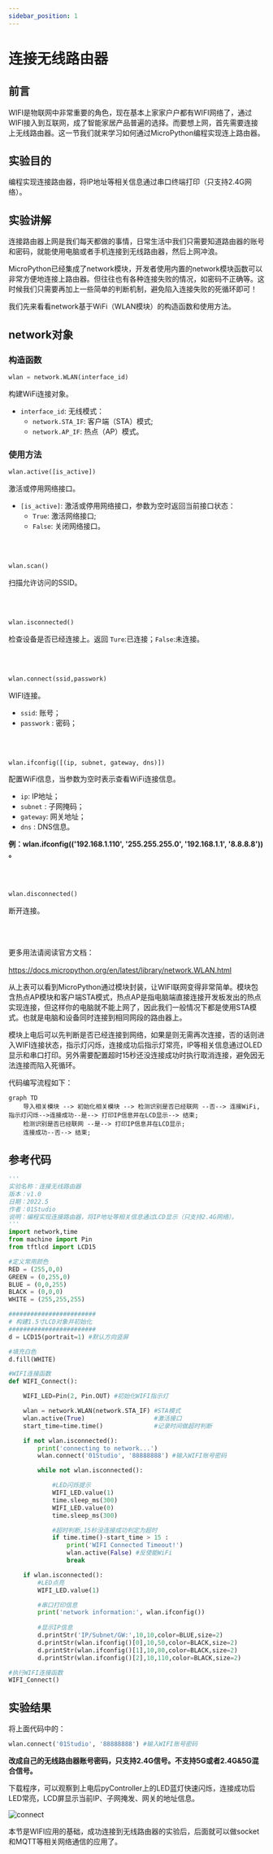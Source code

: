 ```yaml
---
sidebar_position: 1
---
```


# 连接无线路由器

## 前言
WIFI是物联网中非常重要的角色，现在基本上家家户户都有WIFI网络了，通过WIFI接入到互联网，成了智能家居产品普遍的选择。而要想上网，首先需要连接上无线路由器。这一节我们就来学习如何通过MicroPython编程实现连上路由器。

## 实验目的
编程实现连接路由器，将IP地址等相关信息通过串口终端打印（只支持2.4G网络）。

## 实验讲解

连接路由器上网是我们每天都做的事情，日常生活中我们只需要知道路由器的账号和密码，就能使用电脑或者手机连接到无线路由器，然后上网冲浪。

MicroPython已经集成了network模块，开发者使用内置的network模块函数可以非常方便地连接上路由器。但往往也有各种连接失败的情况，如密码不正确等。这时候我们只需要再加上一些简单的判断机制，避免陷入连接失败的死循环即可！

我们先来看看network基于WiFi（WLAN模块）的构造函数和使用方法。

## network对象

### 构造函数
```python
wlan = network.WLAN(interface_id)
```
构建WiFi连接对象。 

- `interface_id`: 无线模式：
    - `network.STA_IF`: 客户端（STA）模式;
    - `network.AP_IF`: 热点（AP）模式。

### 使用方法
```python
wlan.active([is_active])
```
激活或停用网络接口。
- `[is_active]`: 激活或停用网络接口，参数为空时返回当前接口状态：
    - `True`: 激活网络接口;
    - `False`: 关闭网络接口。

<br></br>

```python
wlan.scan()
```

扫描允许访问的SSID。

<br></br>

```python
wlan.isconnected()
```
检查设备是否已经连接上。返回 `Ture`:已连接；`False`:未连接。

<br></br>

```python
wlan.connect(ssid,passwork)
```
WIFI连接。
- `ssid`: 账号；
- `passwork` : 密码；

<br></br>

```python
wlan.ifconfig([(ip, subnet, gateway, dns)])
```
配置WiFi信息，当参数为空时表示查看WiFi连接信息。
- `ip`: IP地址；
- `subnet` : 子网掩码；
- `gateway`: 网关地址；
- `dns` : DNS信息。

**例：wlan.ifconfig(('192.168.1.110', '255.255.255.0', '192.168.1.1', '8.8.8.8')) 。**

<br></br>

```python
wlan.disconnected()
```
断开连接。

<br></br>

更多用法请阅读官方文档：<br></br>
https://docs.micropython.org/en/latest/library/network.WLAN.html

从上表可以看到MicroPython通过模块封装，让WIFI联网变得非常简单。模块包含热点AP模块和客户端STA模式，热点AP是指电脑端直接连接开发板发出的热点实现连接，但这样你的电脑就不能上网了，因此我们一般情况下都是使用STA模式。也就是电脑和设备同时连接到相同网段的路由器上。

模块上电后可以先判断是否已经连接到网络，如果是则无需再次连接，否的话则进入WIFI连接状态，指示灯闪烁，连接成功后指示灯常亮，IP等相关信息通过OLED显示和串口打印。另外需要配置超时15秒还没连接成功时执行取消连接，避免因无法连接而陷入死循环。

代码编写流程如下：


```mermaid
graph TD
    导入相关模块 --> 初始化相关模块 --> 检测识别是否已经联网 --否--> 连接WiFi,指示灯闪烁-->连接成功--是--> 打印IP信息并在LCD显示--> 结束;
    检测识别是否已经联网 --是--> 打印IP信息并在LCD显示;
    连接成功--否--> 结束;
```

## 参考代码

```python
'''
实验名称：连接无线路由器
版本：v1.0
日期：2022.5
作者：01Studio
说明：编程实现连接路由器，将IP地址等相关信息通过LCD显示（只支持2.4G网络）。
'''
import network,time
from machine import Pin
from tftlcd import LCD15

#定义常用颜色
RED = (255,0,0)
GREEN = (0,255,0)
BLUE = (0,0,255)
BLACK = (0,0,0)
WHITE = (255,255,255)

########################
# 构建1.5寸LCD对象并初始化
########################
d = LCD15(portrait=1) #默认方向竖屏

#填充白色
d.fill(WHITE)

#WIFI连接函数
def WIFI_Connect():

    WIFI_LED=Pin(2, Pin.OUT) #初始化WIFI指示灯

    wlan = network.WLAN(network.STA_IF) #STA模式
    wlan.active(True)                   #激活接口
    start_time=time.time()              #记录时间做超时判断

    if not wlan.isconnected():
        print('connecting to network...')
        wlan.connect('01Studio', '88888888') #输入WIFI账号密码

        while not wlan.isconnected():

            #LED闪烁提示
            WIFI_LED.value(1)
            time.sleep_ms(300)
            WIFI_LED.value(0)
            time.sleep_ms(300)

            #超时判断,15秒没连接成功判定为超时
            if time.time()-start_time > 15 :
                print('WIFI Connected Timeout!')
                wlan.active(False) #反使能WiFi
                break

    if wlan.isconnected():
        #LED点亮
        WIFI_LED.value(1)

        #串口打印信息
        print('network information:', wlan.ifconfig())
        
        #显示IP信息
        d.printStr('IP/Subnet/GW:',10,10,color=BLUE,size=2)
        d.printStr(wlan.ifconfig()[0],10,50,color=BLACK,size=2)
        d.printStr(wlan.ifconfig()[1],10,80,color=BLACK,size=2)
        d.printStr(wlan.ifconfig()[2],10,110,color=BLACK,size=2)

#执行WIFI连接函数
WIFI_Connect()

```

## 实验结果

将上面代码中的：

```python
wlan.connect('01Studio', '88888888') #输入WIFI账号密码
```

**改成自己的无线路由器账号密码，只支持2.4G信号。不支持5G或者2.4G&5G混合信号。**

下载程序，可以观察到上电后pyController上的LED蓝灯快速闪烁，连接成功后LED常亮，LCD屏显示当前IP、子网掩发、网关的地址信息。

![connect](./img/connect/connect1.png)

本节是WIFI应用的基础，成功连接到无线路由器的实验后，后面就可以做socket和MQTT等相关网络通信的应用了。